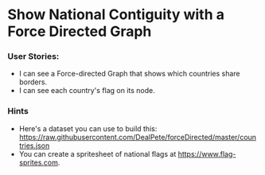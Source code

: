 # Show National Contiguity with a Force Directed Graph

### User Stories:
 - I can see a Force-directed Graph that shows which countries share borders.
 - I can see each country's flag on its node.
### Hints
 - Here's a dataset you can use to build this: https://raw.githubusercontent.com/DealPete/forceDirected/master/countries.json
 - You can create a spritesheet of national flags at https://www.flag-sprites.com.
